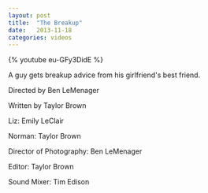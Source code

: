 ```yaml
---
layout: post
title:  "The Breakup"
date:   2013-11-18
categories: videos
---
```


{% youtube eu-GFy3DidE %}

A guy gets breakup advice from his girlfriend's best friend.

Directed by Ben LeMenager

Written by Taylor Brown

Liz: Emily LeClair

Norman: Taylor Brown

Director of Photography: Ben LeMenager

Editor: Taylor Brown

Sound Mixer: Tim Edison